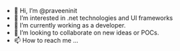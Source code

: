 - 👋 Hi, I’m @praveeninit
- 👀 I’m interested in .net technologies and UI frameworks
- 🌱 I’m currently working as a developer. 
- 💞️ I’m looking to collaborate on new ideas or POCs.
- 📫 How to reach me ...

<!---
praveeninit/praveeninit is a ✨ special ✨ repository because its `README.md` (this file) appears on your GitHub profile.
You can click the Preview link to take a look at your changes.
--->
